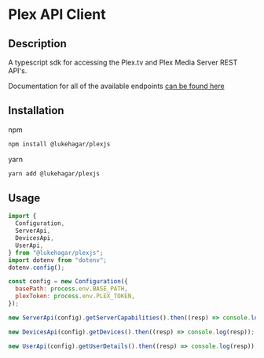 # Plex API Client

## Description

A typescript sdk for accessing the Plex.tv and Plex Media Server REST API's.

Documentation for all of the available endpoints [can be found here](https://plexapi.dev/docs/plex)

## Installation

npm
```bash
npm install @lukehagar/plexjs
```

yarn
```bash
yarn add @lukehagar/plexjs
```

## Usage

```javascript
import {
  Configuration,
  ServerApi,
  DevicesApi,
  UserApi,
} from "@lukehagar/plexjs";
import dotenv from "dotenv";
dotenv.config();

const config = new Configuration({
  basePath: process.env.BASE_PATH,
  plexToken: process.env.PLEX_TOKEN,
});

new ServerApi(config).getServerCapabilities().then((resp) => console.log(resp));

new DevicesApi(config).getDevices().then((resp) => console.log(resp));

new UserApi(config).getUserDetails().then((resp) => console.log(resp));
```
